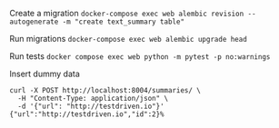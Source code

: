 Create a migration
`docker-compose exec web alembic revision --autogenerate -m "create text_summary table"`

Run migrations
`docker-compose exec web alembic upgrade head`

Run tests
`docker compose exec web python -m pytest -p no:warnings`

Insert dummy data
```
curl -X POST http://localhost:8004/summaries/ \
  -H "Content-Type: application/json" \
  -d '{"url": "http://testdriven.io"}'
{"url":"http://testdriven.io","id":2}%  
```